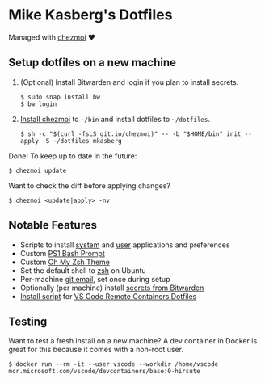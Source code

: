 # Mike Kasberg's Dotfiles

Managed with [chezmoi](https://www.chezmoi.io) ❤️

## Setup dotfiles on a new machine

  1. (Optional) Install Bitwarden and login if you plan to install secrets.
     ```
     $ sudo snap install bw
     $ bw login
     ```

  2. [Install chezmoi](https://www.chezmoi.io/docs/install/) to `~/bin` and
     install dotfiles to `~/dotfiles`.
     ```
     $ sh -c "$(curl -fsLS git.io/chezmoi)" -- -b "$HOME/bin" init --apply -S ~/dotfiles mkasberg
     ```

Done! To keep up to date in the future:

    $ chezmoi update

Want to check the diff before applying changes?

    $ chezmoi <update|apply> -nv

## Notable Features

* Scripts to install [system](run_once_01-install-ubuntu-applications.sh.tmpl)
  and [user](run_once_02-user-installs.sh.tmpl) applications and preferences
* Custom [PS1 Bash Prompt](https://github.com/mkasberg/dotfiles/blob/1cf2a9c5787fa326ff2228414117beb479145147/dot_bashrc#L63-L64)
* Custom [Oh My Zsh Theme](dot_zsh_custom/themes/mkasberg.zsh-theme)
* Set the default shell to [zsh](https://github.com/mkasberg/dotfiles/blob/1cf2a9c5787fa326ff2228414117beb479145147/run_once_02-user-installs.sh.tmpl#L8-L13) on Ubuntu
* Per-machine [git email](https://github.com/mkasberg/dotfiles/blob/1cf2a9c5787fa326ff2228414117beb479145147/dot_gitconfig.tmpl#L4), set once during setup
* Optionally (per machine) install [secrets from Bitwarden](https://github.com/mkasberg/dotfiles/blob/1cf2a9c5787fa326ff2228414117beb479145147/.chezmoi.toml.tmpl#L22-L27)
* [Install script](install.sh) for [VS Code Remote Containers Dotfiles](https://code.visualstudio.com/docs/remote/containers#_personalizing-with-dotfile-repositories)

## Testing

Want to test a fresh install on a new machine? A dev container in Docker is
great for this because it comes with a non-root user.

    $ docker run --rm -it --user vscode --workdir /home/vscode mcr.microsoft.com/vscode/devcontainers/base:0-hirsute

